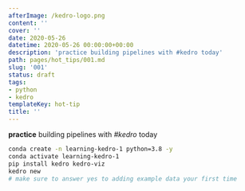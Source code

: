 ```yaml
---
afterImage: /kedro-logo.png
content: ''
cover: ''
date: 2020-05-26
datetime: 2020-05-26 00:00:00+00:00
description: 'practice building pipelines with #kedro today'
path: pages/hot_tips/001.md
slug: '001'
status: draft
tags:
- python
- kedro
templateKey: hot-tip
title: ''
---
```


**practice** building pipelines with _#kedro_ today
``` bash
conda create -n learning-kedro-1 python=3.8 -y
conda activate learning-kedro-1
pip install kedro kedro-viz
kedro new
# make sure to answer yes to adding example data your first time
```